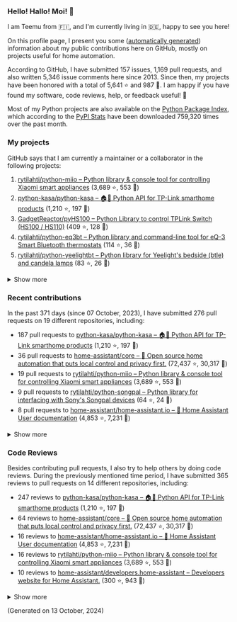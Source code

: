 

### Hello! Hallo! Moi! 👋

I am Teemu from 🇫🇮, and I'm currently living in 🇩🇪, happy to see you here! 

On this profile page, I present you some ([automatically generated](https://github.com/rytilahti/rytilahti)) information about my public contributions here on GitHub, 
mostly on projects useful for home automation.

According to GitHub, I have submitted 157 issues, 1,169 pull requests,
and also written 5,346 issue comments here since 2013.
Since then, my projects have been honored with a total of 5,641 ⭐ and 987 🍴.
I am happy if you have found my software, code reviews, help, or feedback useful! 🥰

Most of my Python projects are also available on the [Python Package Index](https://pypi.org/user/rytilahti/),
which according to the [PyPI Stats](https://pypistats.org/) have been downloaded 759,320 times over the past month.


### My projects

GitHub says that I am currently a maintainer or a collaborator in the following projects:

1. [rytilahti/python-miio – Python library & console tool for controlling Xiaomi smart appliances](https://github.com/rytilahti/python-miio) (3,689 ⭐, 553 🍴)
2. [python-kasa/python-kasa – 🏠🤖 Python API for TP-Link smarthome products](https://github.com/python-kasa/python-kasa) (1,210 ⭐, 197 🍴)
3. [GadgetReactor/pyHS100 – Python Library to control TPLink Switch (HS100 / HS110)](https://github.com/GadgetReactor/pyHS100) (409 ⭐, 128 🍴)
4. [rytilahti/python-eq3bt – Python library and command-line tool for eQ-3 Smart Bluetooth thermostats](https://github.com/rytilahti/python-eq3bt) (114 ⭐, 36 🍴)
5. [rytilahti/python-yeelightbt – Python library for Yeelight's bedside (btle) and candela lamps](https://github.com/rytilahti/python-yeelightbt) (83 ⭐, 26 🍴)

<details><summary>Show more</summary><p>

6. [rytilahti/python-songpal – Python library for interfacing with Sony's Songpal devices](https://github.com/rytilahti/python-songpal) (64 ⭐, 24 🍴)
7. [rytilahti/homeassistant-upnp-availability – UPnP Availability sensor for Home Assistant](https://github.com/rytilahti/homeassistant-upnp-availability) (22 ⭐, 6 🍴)
8. [rytilahti/homeassistant-mpris-bridge – Control your Home Assistant media players from your desktop using MPRIS](https://github.com/rytilahti/homeassistant-mpris-bridge) (21 ⭐, 2 🍴)
9. [rytilahti/python-ubus – Python library for accessing ubus over JSON-RPC](https://github.com/rytilahti/python-ubus) (17 ⭐, 9 🍴)
10. [DNS-OARC/ripe-hackathon-dns-caching – Everything you ever wanted to know about caching resolvers but were afraid to ask](https://github.com/DNS-OARC/ripe-hackathon-dns-caching) (4 ⭐, 2 🍴)
11. [rytilahti/homeassistant-xiaomi-ng – None](https://github.com/rytilahti/homeassistant-xiaomi-ng) (3 ⭐, 2 🍴)
12. [rytilahti/python-nucled – Python interface for intel_nuc_led kernel driver](https://github.com/rytilahti/python-nucled) (3 ⭐, 1 🍴)
13. [rytilahti/mqtt-bridge – "mqtt-bridge" -- execute shell commands on incoming MQTT messages](https://github.com/rytilahti/mqtt-bridge) (1 ⭐, 0 🍴)
14. [rytilahti/zgrab2_patches – ZGrab2 patches (NetBIOS, UPnP, DNS, SNMP)](https://github.com/rytilahti/zgrab2_patches) (0 ⭐, 0 🍴)
15. [rytilahti/ssdppot – UPnP IGD Honeypöttchen](https://github.com/rytilahti/ssdppot) (0 ⭐, 0 🍴)
16. [rytilahti/repro – repro -- (re)active (pro)ber](https://github.com/rytilahti/repro) (0 ⭐, 0 🍴)
17. [RUB-SysSec/TurnkeyVPNStudy – None](https://github.com/RUB-SysSec/TurnkeyVPNStudy) (0 ⭐, 1 🍴)
</p></details>

### Recent contributions

In the past 371 days (since 07 October, 2023), I have submitted 276 pull requests on 19 different repositories, including:
* 187 pull requests to [python-kasa/python-kasa – 🏠🤖 Python API for TP-Link smarthome products](https://github.com/python-kasa/python-kasa) (1,210 ⭐, 197 🍴)
* 36 pull requests to [home-assistant/core – :house_with_garden: Open source home automation that puts local control and privacy first.](https://github.com/home-assistant/core) (72,437 ⭐, 30,317 🍴)
* 19 pull requests to [rytilahti/python-miio – Python library & console tool for controlling Xiaomi smart appliances](https://github.com/rytilahti/python-miio) (3,689 ⭐, 553 🍴)
* 9 pull requests to [rytilahti/python-songpal – Python library for interfacing with Sony's Songpal devices](https://github.com/rytilahti/python-songpal) (64 ⭐, 24 🍴)
* 8 pull requests to [home-assistant/home-assistant.io – :blue_book: Home Assistant User documentation](https://github.com/home-assistant/home-assistant.io) (4,853 ⭐, 7,231 🍴)

<details><summary>Show more</summary><p>

* 5 pull requests to [rytilahti/homeassistant-upnp-availability – UPnP Availability sensor for Home Assistant](https://github.com/rytilahti/homeassistant-upnp-availability) (22 ⭐, 6 🍴)
* 2 pull requests to [rytilahti/homeassistant-xiaomi-ng – None](https://github.com/rytilahti/homeassistant-xiaomi-ng) (3 ⭐, 2 🍴)
* 2 pull requests to [home-assistant/brands – 🎨 Brands for Home Assistant](https://github.com/home-assistant/brands) (251 ⭐, 1,829 🍴)
* 2 pull requests to [sdb9696/core – :house_with_garden: Open source home automation that puts local control and privacy first.](https://github.com/sdb9696/core) (0 ⭐, 0 🍴)
* 2 pull requests to [sdb9696/python-kasa – 🏠🤖 Python API for TP-Link Kasa Smarthome products](https://github.com/sdb9696/python-kasa) (0 ⭐, 0 🍴)
* 1 pull requests to [python-kasa/kasa-crypt – Fast kasa crypt](https://github.com/python-kasa/kasa-crypt) (3 ⭐, 1 🍴)
* 1 pull requests to [cbeyls/MediaSession2MQTT – Publish the current Android MediaSession state to an MQTT broker](https://github.com/cbeyls/MediaSession2MQTT) (11 ⭐, 1 🍴)
* 1 pull requests to [home-assistant/addons – :heavy_plus_sign: Docker add-ons for Home Assistant](https://github.com/home-assistant/addons) (1,525 ⭐, 1,482 🍴)
* 1 pull requests to [home-assistant/frontend – :lollipop: Frontend for Home Assistant](https://github.com/home-assistant/frontend) (4,003 ⭐, 2,735 🍴)
</p></details>


### Code Reviews

Besides contributing pull requests, I also try to help others by doing code reviews.
During the previously mentioned time period, I have submitted 365 reviews to pull requests on 14 different repositories, including:
* 247 reviews to [python-kasa/python-kasa – 🏠🤖 Python API for TP-Link smarthome products](https://github.com/python-kasa/python-kasa) (1,210 ⭐, 197 🍴)
* 64 reviews to [home-assistant/core – :house_with_garden: Open source home automation that puts local control and privacy first.](https://github.com/home-assistant/core) (72,437 ⭐, 30,317 🍴)
* 16 reviews to [home-assistant/home-assistant.io – :blue_book: Home Assistant User documentation](https://github.com/home-assistant/home-assistant.io) (4,853 ⭐, 7,231 🍴)
* 16 reviews to [rytilahti/python-miio – Python library & console tool for controlling Xiaomi smart appliances](https://github.com/rytilahti/python-miio) (3,689 ⭐, 553 🍴)
* 10 reviews to [home-assistant/developers.home-assistant – Developers website for Home Assistant.](https://github.com/home-assistant/developers.home-assistant) (300 ⭐, 943 🍴)

<details><summary>Show more</summary><p>

* 4 reviews to [rytilahti/homeassistant-xiaomi-ng – None](https://github.com/rytilahti/homeassistant-xiaomi-ng) (3 ⭐, 2 🍴)
* 2 reviews to [rytilahti/python-songpal – Python library for interfacing with Sony's Songpal devices](https://github.com/rytilahti/python-songpal) (64 ⭐, 24 🍴)
* 1 reviews to [rytilahti/homeassistant-mpris-bridge – Control your Home Assistant media players from your desktop using MPRIS](https://github.com/rytilahti/homeassistant-mpris-bridge) (21 ⭐, 2 🍴)
* 1 reviews to [rytilahti/python-kasa – 🏠🤖 Python API for TP-Link Kasa Smarthome products](https://github.com/rytilahti/python-kasa) (1 ⭐, 2 🍴)
* 1 reviews to [home-assistant/brands – 🎨 Brands for Home Assistant](https://github.com/home-assistant/brands) (251 ⭐, 1,829 🍴)
* 1 reviews to [sdb9696/python-kasa – 🏠🤖 Python API for TP-Link Kasa Smarthome products](https://github.com/sdb9696/python-kasa) (0 ⭐, 0 🍴)
* 1 reviews to [home-assistant/addons – :heavy_plus_sign: Docker add-ons for Home Assistant](https://github.com/home-assistant/addons) (1,525 ⭐, 1,482 🍴)
* 1 reviews to [home-assistant/frontend – :lollipop: Frontend for Home Assistant](https://github.com/home-assistant/frontend) (4,003 ⭐, 2,735 🍴)
</p></details>

(Generated on 13 October, 2024)
